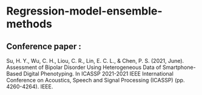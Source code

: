 # Regression-model-ensemble-methods

## Conference paper : 
Su, H. Y., Wu, C. H., Liou, C. R., Lin, E. C. L., & Chen, P. S. (2021, June). 
Assessment of Bipolar Disorder Using Heterogeneous Data of Smartphone-Based Digital Phenotyping. 
In ICASSP 2021-2021 IEEE International Conference on Acoustics, Speech and Signal Processing (ICASSP) (pp. 4260-4264). IEEE.

